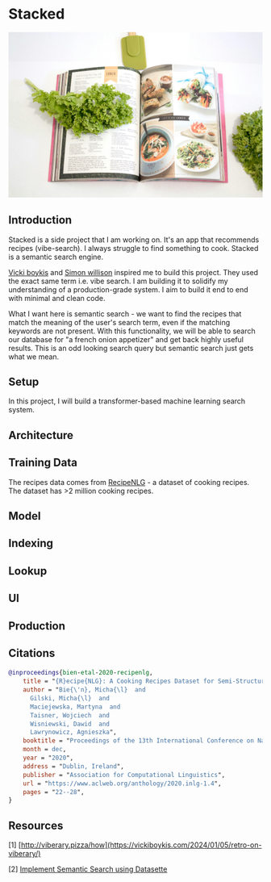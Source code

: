 # Stacked

![](assets/food-banner.jpg)

## Introduction

Stacked is a side project that I am working on. It's an app that recommends recipes (vibe-search). I always struggle to find something to cook. Stacked is a semantic search engine.

[Vicki boykis](https://vickiboykis.com/2024/01/05/retro-on-viberary/) and [Simon willison](https://simonwillison.net/2023/Jan/13/semantic-search-answers/) inspired me to build this project. They used the exact same term i.e. vibe search. I am building it to solidify my understanding of a production-grade system. I aim to build it end to end with minimal and clean code.

What I want here is semantic search - we want to find the recipes that match the meaning of the user's search term, even if the matching keywords are not present. With this functionality, we will be able to search our database for "a french onion appetizer" and get back highly useful results. This is an odd looking search query but semantic search just gets what we mean.


## Setup

In this project, I will build a transformer-based machine learning search system.


## Architecture


## Training Data

The recipes data comes from [RecipeNLG](https://recipenlg.cs.put.poznan.pl) - a dataset of cooking recipes. The dataset has >2 million cooking recipes.


## Model


## Indexing


## Lookup


## UI


## Production


## Citations

```bibtex
@inproceedings{bien-etal-2020-recipenlg,
    title = "{R}ecipe{NLG}: A Cooking Recipes Dataset for Semi-Structured Text Generation",
    author = "Bie{\'n}, Micha{\l}  and
      Gilski, Micha{\l}  and
      Maciejewska, Martyna  and
      Taisner, Wojciech  and
      Wisniewski, Dawid  and
      Lawrynowicz, Agnieszka",
    booktitle = "Proceedings of the 13th International Conference on Natural Language Generation",
    month = dec,
    year = "2020",
    address = "Dublin, Ireland",
    publisher = "Association for Computational Linguistics",
    url = "https://www.aclweb.org/anthology/2020.inlg-1.4",
    pages = "22--28",
}
```

## Resources

[1] [http://viberary.pizza/how](https://vickiboykis.com/2024/01/05/retro-on-viberary/)

[2] [Implement Semantic Search using Datasette](https://github.com/josephrmartinez/recipe-dataset/blob/main/tutorial.md)
